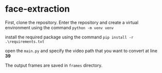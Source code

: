 # face-extraction
First, clone the repository. Enter the repository and create a virtual environment using the command `python -m venv venv`

install the required package using the command `pip install -r .\requirements.txt`

open the `main.py` and specify the video path that you want to convert at line **39**

The output frames are saved in `frames` directory.
